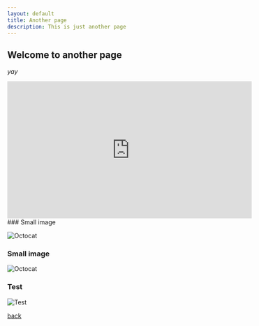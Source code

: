 ```yaml
---
layout: default
title: Another page
description: This is just another page
---
```


## Welcome to another page

_yay_
<iframe width="560" height="315" src="https://www.youtube.com/embed/g5U-ST9mj9I" title="YouTube video player" frameborder="0" allow="accelerometer; autoplay; clipboard-write; encrypted-media; gyroscope; picture-in-picture" allowfullscreen></iframe>
### Small image

![Octocat](https://github.githubassets.com/images/icons/emoji/octocat.png)
### Small image

![Octocat](https://image.ceneostatic.pl/data/products/2735398/i-tool-10-000-days-cd.jpg)
### Test
![Test](/assets/images/Alex_Grey_Liberation_Through_Seeing.jpg)

[back](./)
